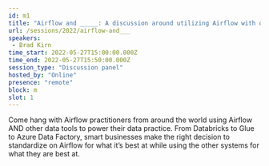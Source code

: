 ```yaml
---
id: m1
title: "Airflow and _____: A discussion around utilizing Airflow with other data tools"
url: /sessions/2022/airflow-and___
speakers:
 - Brad Kirn
time_start: 2022-05-27T15:00:00.000Z
time_end: 2022-05-27T15:50:00.000Z
session_type: "Discussion panel"
hosted_by: "Online"
presence: "remote"
block: m
slot: 1
---
```


Come hang with Airflow practitioners from around the world using Airflow AND  other data tools to power their data practice. From Databricks to Glue to Azure Data Factory, smart businesses make the right decision to standardize on Airflow for what it’s best at while using the other systems for what they are best at.